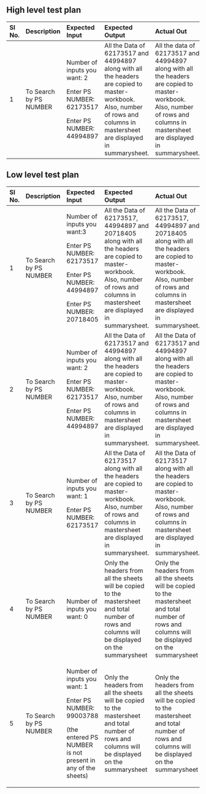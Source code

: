 ## High level test plan
|**Sl No.**|**Description**|**Expected Input**|**Expected Output**|**Actual Out**|**Type of Test**|
| :- | :- | :- | :- | :- | :- |
|1|To Search by PS NUMBER|<p>Number of inputs you want: 2</p><p></p><p>Enter PS NUMBER: 62173517</p><p></p><p>Enter PS NUMBER: 44994897</p>|All the Data of 62173517 and 44994897 along with all the headers are copied to master-workbook. Also, number of rows and columns in mastersheet are displayed in summarysheet.|All the data of 62173517 and 44994897 along with all the headers are copied to master-workbook. Also, number of rows and columns in mastersheet are displayed in summarysheet.|Requirement based|


## Low level test plan
|**Sl No.**|**Description**|**Expected Input**|**Expected Output**|**Actual Out**|**Type of Test**|
| :- | :- | :- | :- | :- | :- |
|1|To Search by PS NUMBER|<p>Number of inputs you want:3</p><p>Enter PS NUMBER: 62173517</p><p>Enter PS NUMBER: 44994897</p><p>Enter PS NUMBER: 20718405</p>|All the Data of 62173517, 44994897 and 20718405 along with all the headers are copied to master-workbook. Also, number of rows and columns in mastersheet are displayed in summarysheet.|All the Data of 62173517, 44994897 and 20718405 along with all the headers are copied to master-workbook. Also, number of rows and columns in mastersheet are displayed in summarysheet.|Requirement based|
|2|To Search by PS NUMBER|<p>Number of inputs you want: 2</p><p>Enter PS NUMBER: 62173517</p><p>Enter PS NUMBER: 44994897</p>|All the Data of 62173517 and 44994897 along with all the headers are copied to master-workbook. Also, number of rows and columns in mastersheet are displayed in summarysheet.|All the Data of 62173517 and 44994897 along with all the headers are copied to master-workbook. Also, number of rows and columns in mastersheet are displayed in summarysheet.|Scenario based|
|3|To Search by PS NUMBER|<p>Number of inputs you want: 1</p><p>Enter PS NUMBER: 62173517</p><p></p>|All the Data of 62173517 along with all the headers are copied to master-workbook. Also, number of rows and columns in mastersheet are displayed in summarysheet.|All the Data of 62173517 along with all the headers are copied to master-workbook. Also, number of rows and columns in mastersheet are displayed in summarysheet.|Requirement based|
|4|To Search by PS NUMBER|<p>Number of inputs you want: 0</p><p></p>|Only the headers from all the sheets will be copied to the mastersheet and total number of rows and columns will be displayed on the summarysheet|Only the headers from all the sheets will be copied to the mastersheet and total number of rows and columns will be displayed on the summarysheet|Requirement based|
|5|To Search by PS NUMBER|<p>Number of inputs you want: 1</p><p>Enter PS NUMBER: 99003788</p><p>(the entered PS NUMBER is not present in any of the sheets)</p><p></p>|Only the headers from all the sheets will be copied to the mastersheet and total number of rows and columns will be displayed on the summarysheet|Only the headers from all the sheets will be copied to the mastersheet and total number of rows and columns will be displayed on the summarysheet|Requirement based|


